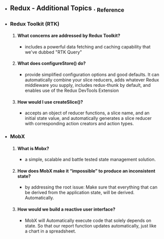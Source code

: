 
- ## Redux - Additional Topics  .  [<sub>    Reference </sub>](https://redux-toolkit.js.org/introduction/getting-started)
- ### Redux Toolkit (RTK)
    1. #### What concerns are addressed by Redux Toolkit?
        -  includes a powerful data fetching and caching capability that we've dubbed "RTK Query"
    2. #### What does configureStore() do?
       - provide simplified configuration options and good defaults. It can automatically combine your slice reducers, adds whatever Redux middleware you supply, includes redux-thunk by default, and enables use of the Redux DevTools Extension
    3. #### How would I use createSlice()?
       - accepts an object of reducer functions, a slice name, and an initial state value, and automatically generates a slice reducer with corresponding action creators and action types.
- ### MobX
    1. #### What is Mobx?
       - a simple, scalable and battle tested state management solution.
    2. #### How does MobX make it “impossible” to produce an inconsistent state?
       - by addressing the root issue: Make sure that everything that can be derived from the application state, will be derived. Automatically.
    3. #### How would we build a reactive user interface?
       - MobX will Automatically execute code that solely depends on state. So that our report function updates automatically, just like a chart in a spreadsheet.
